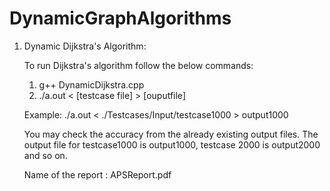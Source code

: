 # DynamicGraphAlgorithms

1. Dynamic Dijkstra's Algorithm:

    To run Dijkstra's algorithm follow the below commands:

    1. g++ DynamicDijkstra.cpp
    2. ./a.out < [testcase file] > [ouputfile]
    
    Example: ./a.out < ./Testcases/Input/testcase1000 > output1000

    You may check the accuracy from the already existing output files.
    The output file for testcase1000 is output1000, testcase 2000 is output2000 and so on.
    
    Name of the report : APSReport.pdf
